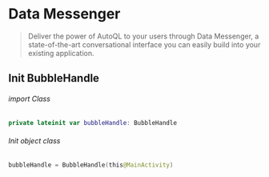 # Data Messenger
> Deliver the power of AutoQL to your users through Data Messenger, a state-of-the-art conversational interface you can easily build into your existing application.


## Init BubbleHandle

###### import Class

```kotlin
private lateinit var bubbleHandle: BubbleHandle
```

###### Init object class
```kotlin
bubbleHandle = BubbleHandle(this@MainActivity)
```